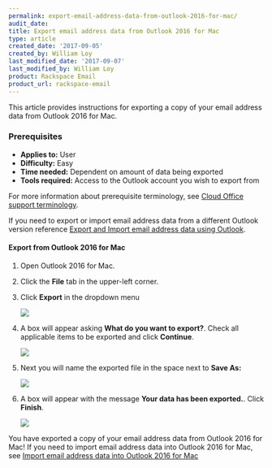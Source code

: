 ```yaml
---
permalink: export-email-address-data-from-outlook-2016-for-mac/
audit_date:
title: Export email address data from Outlook 2016 for Mac
type: article
created_date: '2017-09-05'
created_by: William Loy
last_modified_date: '2017-09-07'
last_modified_by: William Loy
product: Rackspace Email
product_url: rackspace-email
---
```


This article provides instructions for exporting a copy of your email address data from Outlook 2016 for Mac.

### Prerequisites

- **Applies to:** User
- **Difficulty:** Easy
- **Time needed:** Dependent on amount of data being exported
- **Tools required:**  Access to the Outlook account you wish to export from

For more information about prerequisite terminology, see [Cloud Office support terminology](/how-to/cloud-office-support-terminology/).

If you need to export or import email address data from a different Outlook version reference [Export and Import email address data using Outlook](/how-to/export-and-import-email-address-data-in-outlook).

#### Export from Outlook 2016 for Mac
1. Open Outlook 2016 for Mac.
1. Click the **File** tab in the upper-left corner.
2. Click **Export** in the dropdown menu

    <img src="{% asset_path rackspace-email/export-email-address-from-outlook-2016-for-mac/file_export2016.png %}" />

3. A box will appear asking **What do you want to export?**. Check all applicable items to be exported and click **Continue**.

    <img src="{% asset_path rackspace-email/export-email-address-from-outlook-2016-for-mac/items_exported2016.png %}" />

4. Next you will name the exported file in the space next to **Save As:**

    <img src="{% asset_path rackspace-email/export-email-address-from-outlook-2016-for-mac/save_as2016.png %}" />

5. A box will appear with the message **Your data has been exported.**. Click **Finish**.

    <img src="{% asset_path rackspace-email/export-email-address-from-outlook-2016-for-mac/finish_export2016.png %}" />

You have exported a copy of your email address data from Outlook 2016 for Mac! If you need to import email address data into Outlook 2016 for Mac, see [Import email address data into Outlook 2016 for Mac](/how-to/import-email-address-data-into-outlook-2016-for-mac)
